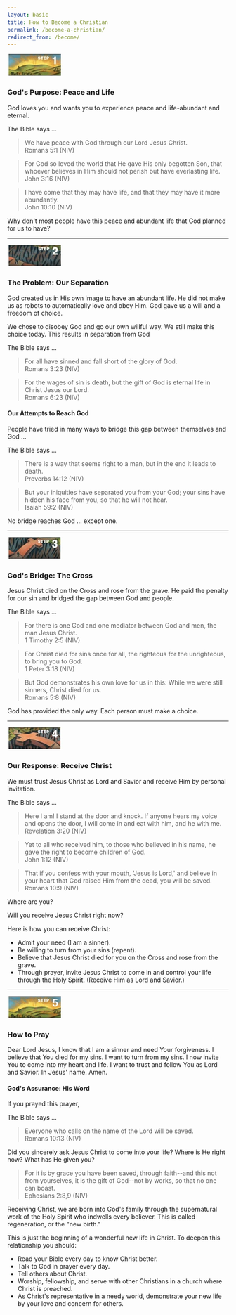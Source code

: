```yaml
---
layout: basic
title: How to Become a Christian
permalink: /become-a-christian/
redirect_from: /become/
---
```


<img src="/img/step1.jpg" alt="Step 1" class="pull-right"/>

### God's Purpose: Peace and Life

God loves you and wants you to experience peace and life-abundant and eternal.

The Bible says &hellip;
<blockquote>We have peace with God through our Lord Jesus Christ.<footer>Romans 5:1 (NIV)</footer></blockquote>
<blockquote>For God so loved the world that He gave His only begotten Son, that whoever believes in Him should not perish but have everlasting life.<footer>John 3:16 (NIV)</footer></blockquote>
<blockquote>I have come that they may have life, and that they may have it more abundantly.<footer>John 10:10 (NIV)</footer></blockquote>


Why don't most people have this peace and abundant life that God planned for us to have?

<hr>

<img src="/img/step2.jpg" alt="Step 2" class="pull-right"/>

### The Problem: Our Separation

God created us in His own image to have an abundant life. He did not make us as robots to automatically love and obey Him. God gave us a will and a freedom of choice.

We chose to disobey God and go our own willful way. We still make this choice today. This results in separation from God

The Bible says &hellip;
<blockquote>For all have sinned and fall short of the glory of God.<footer>Romans 3:23 (NIV)</footer></blockquote>
<blockquote>For the wages of sin is death, but the gift of God is eternal life in Christ Jesus our Lord. <footer>Romans 6:23 (NIV)</footer></blockquote>

#### Our Attempts to Reach God

People have tried in many ways to bridge this gap between themselves and God &hellip;

The Bible says &hellip;
<blockquote>There is a way that seems right to a man, but in the end it leads to death.<footer>Proverbs 14:12 (NIV)</footer></blockquote>
<blockquote>But your iniquities have separated you from your God; your sins have hidden his face from you, so that he will not hear.<footer>Isaiah 59:2 (NIV)</footer></blockquote>

No bridge reaches God &hellip; except one.

<hr>

<img src="/img/step3.jpg" alt="Step 3" class="pull-right"/>

### God's Bridge: The Cross

Jesus Christ died on the Cross and rose from the grave. He paid the penalty for our sin and bridged the gap between God and people.

The Bible says &hellip;
<blockquote>For there is one God and one mediator between God and men, the man Jesus Christ.<footer>1 Timothy 2:5 (NIV)</footer></blockquote>
<blockquote>For Christ died for sins once for all, the righteous for the unrighteous, to bring you to God.<footer>1 Peter 3:18 (NIV)</footer></blockquote>
<blockquote>But God demonstrates his own love for us in this: While we were still sinners, Christ died for us.<footer>Romans 5:8 (NIV)</footer></blockquote>


God has provided the only way. Each person must make a choice.

<hr>

<img src="/img/step4.jpg" alt="Step 4" class="pull-right"/>

### Our Response: Receive Christ

We must trust Jesus Christ as Lord and Savior and receive Him by personal invitation.

The Bible says &hellip;
<blockquote>Here I am! I stand at the door and knock. If anyone hears my voice and opens the door, I will come in and eat with him, and he with me.<footer>Revelation 3:20 (NIV)</footer></blockquote>
<blockquote>Yet to all who received him, to those who believed in his name, he gave the right to become children of God.<footer>John 1:12 (NIV)</footer></blockquote>
<blockquote>That if you confess with your mouth, 'Jesus is Lord,' and believe in your heart that God raised Him from the dead, you will be saved.<footer>Romans 10:9 (NIV)</footer></blockquote>


Where are you?

Will you receive Jesus Christ right now?

Here is how you can receive Christ:

 - Admit your need (I am a sinner).
 - Be willing to turn from your sins (repent).
 - Believe that Jesus Christ died for you on the Cross and rose from the grave.
 - Through prayer, invite Jesus Christ to come in and control your life through the Holy Spirit. (Receive Him as Lord and Savior.)

<hr>

<img src="/img/step5.jpg" alt="Step 5" class="pull-right"/>

### How to Pray

Dear Lord Jesus, I know that I am a sinner and need Your forgiveness. I believe that You died for my sins. I want to turn from my sins. I now invite You to come into my heart and life. I want to trust and follow You as Lord and Savior. In Jesus' name. Amen.

#### God's Assurance: His Word

If you prayed this prayer,

The Bible says &hellip;

<blockquote>Everyone who calls on the name of the Lord will be saved.<footer>Romans 10:13 (NIV)</footer></blockquote>

Did you sincerely ask Jesus Christ to come into your life? Where is He right now? What has He given you?

<blockquote>For it is by grace you have been saved, through faith--and this not from yourselves, it is the gift of God--not by works, so that no one can boast.<footer>Ephesians 2:8,9 (NIV)</footer></blockquote>

Receiving Christ, we are born into God's family through the supernatural work of the Holy Spirit who indwells every believer. This is called regeneration, or the "new birth."

This is just the beginning of a wonderful new life in Christ. To deepen this relationship you should:

 - Read your Bible every day to know Christ better.
 - Talk to God in prayer every day.
 - Tell others about Christ.
 - Worship, fellowship, and serve with other Christians in a church where Christ is preached.
 - As Christ's representative in a needy world, demonstrate your new life by your love and concern for others.
